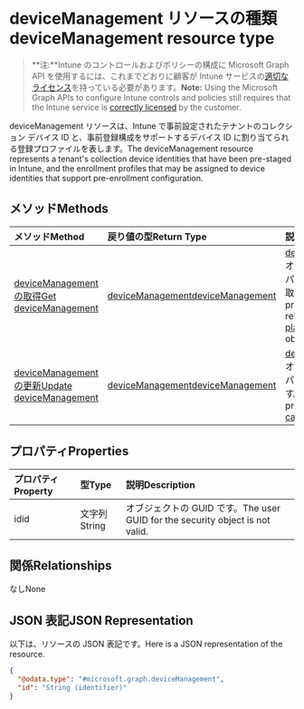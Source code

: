 # <a name="devicemanagement-resource-type"></a><span data-ttu-id="33e54-101">deviceManagement リソースの種類</span><span class="sxs-lookup"><span data-stu-id="33e54-101">deviceManagement resource type</span></span>

> <span data-ttu-id="33e54-102">**注:**Intune のコントロールおよびポリシーの構成に Microsoft Graph API を使用するには、これまでどおりに顧客が Intune サービスの[適切なライセンス](https://go.microsoft.com/fwlink/?linkid=839381)を持っている必要があります。</span><span class="sxs-lookup"><span data-stu-id="33e54-102">**Note:** Using the Microsoft Graph APIs to configure Intune controls and policies still requires that the Intune service is [correctly licensed](https://go.microsoft.com/fwlink/?linkid=839381) by the customer.</span></span>

<span data-ttu-id="33e54-103">deviceManagement リソースは、Intune で事前設定されたテナントのコレクション デバイス ID と、事前登録構成をサポートするデバイス ID に割り当てられる登録プロファイルを表します。</span><span class="sxs-lookup"><span data-stu-id="33e54-103">The deviceManagement resource represents a tenant's collection device identities that have been pre-staged in Intune, and the enrollment profiles that may be assigned to device identities that support pre-enrollment configuration.</span></span>
## <a name="methods"></a><span data-ttu-id="33e54-104">メソッド</span><span class="sxs-lookup"><span data-stu-id="33e54-104">Methods</span></span>
|<span data-ttu-id="33e54-105">メソッド</span><span class="sxs-lookup"><span data-stu-id="33e54-105">Method</span></span>|<span data-ttu-id="33e54-106">戻り値の型</span><span class="sxs-lookup"><span data-stu-id="33e54-106">Return Type</span></span>|<span data-ttu-id="33e54-107">説明</span><span class="sxs-lookup"><span data-stu-id="33e54-107">Description</span></span>|
|:---|:---|:---|
|[<span data-ttu-id="33e54-108">deviceManagement の取得</span><span class="sxs-lookup"><span data-stu-id="33e54-108">Get deviceManagement</span></span>](../api/intune_enrollment_devicemanagement_get.md)|[<span data-ttu-id="33e54-109">deviceManagement</span><span class="sxs-lookup"><span data-stu-id="33e54-109">deviceManagement</span></span>](../resources/intune_enrollment_devicemanagement.md)|<span data-ttu-id="33e54-110">[deviceManagement](../resources/intune_enrollment_devicemanagement.md) オブジェクトのプロパティと関係を読み取ります。</span><span class="sxs-lookup"><span data-stu-id="33e54-110">Read properties and relationships of [plannerTaskDetails](../resources/intune_enrollment_devicemanagement.md) object.</span></span>|
|[<span data-ttu-id="33e54-111">deviceManagement の更新</span><span class="sxs-lookup"><span data-stu-id="33e54-111">Update deviceManagement</span></span>](../api/intune_enrollment_devicemanagement_update.md)|[<span data-ttu-id="33e54-112">deviceManagement</span><span class="sxs-lookup"><span data-stu-id="33e54-112">deviceManagement</span></span>](../resources/intune_enrollment_devicemanagement.md)|<span data-ttu-id="33e54-113">[deviceManagement](../resources/intune_enrollment_devicemanagement.md) オブジェクトのプロパティを更新します。</span><span class="sxs-lookup"><span data-stu-id="33e54-113">Update the properties of a [calendar](../resources/intune_enrollment_devicemanagement.md) object.</span></span>|

## <a name="properties"></a><span data-ttu-id="33e54-114">プロパティ</span><span class="sxs-lookup"><span data-stu-id="33e54-114">Properties</span></span>
|<span data-ttu-id="33e54-115">プロパティ</span><span class="sxs-lookup"><span data-stu-id="33e54-115">Property</span></span>|<span data-ttu-id="33e54-116">型</span><span class="sxs-lookup"><span data-stu-id="33e54-116">Type</span></span>|<span data-ttu-id="33e54-117">説明</span><span class="sxs-lookup"><span data-stu-id="33e54-117">Description</span></span>|
|:---|:---|:---|
|<span data-ttu-id="33e54-118">id</span><span class="sxs-lookup"><span data-stu-id="33e54-118">id</span></span>|<span data-ttu-id="33e54-119">文字列</span><span class="sxs-lookup"><span data-stu-id="33e54-119">String</span></span>|<span data-ttu-id="33e54-120">オブジェクトの GUID です。</span><span class="sxs-lookup"><span data-stu-id="33e54-120">The user GUID for the security object is not valid.</span></span>|

## <a name="relationships"></a><span data-ttu-id="33e54-121">関係</span><span class="sxs-lookup"><span data-stu-id="33e54-121">Relationships</span></span>
<span data-ttu-id="33e54-122">なし</span><span class="sxs-lookup"><span data-stu-id="33e54-122">None</span></span>
## <a name="json-representation"></a><span data-ttu-id="33e54-123">JSON 表記</span><span class="sxs-lookup"><span data-stu-id="33e54-123">JSON Representation</span></span>
<span data-ttu-id="33e54-124">以下は、リソースの JSON 表記です。</span><span class="sxs-lookup"><span data-stu-id="33e54-124">Here is a JSON representation of the resource.</span></span>
<!-- {
  "blockType": "resource",
  "keyProperty": "id",
  "@odata.type": "microsoft.graph.deviceManagement"
}
-->
``` json
{
  "@odata.type": "#microsoft.graph.deviceManagement",
  "id": "String (identifier)"
}
```



